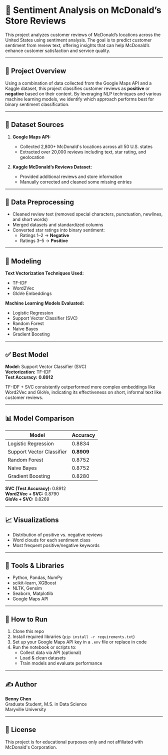 # 📝 Sentiment Analysis on McDonald’s Store Reviews

This project analyzes customer reviews of McDonald’s locations across the United States using sentiment analysis. The goal is to predict customer sentiment from review text, offering insights that can help McDonald’s enhance customer satisfaction and service quality.

---

## 📌 Project Overview

Using a combination of data collected from the Google Maps API and a Kaggle dataset, this project classifies customer reviews as **positive** or **negative** based on their content. By leveraging NLP techniques and various machine learning models, we identify which approach performs best for binary sentiment classification.

---

## 📂 Dataset Sources

1. **Google Maps API:**  
   - Collected 2,800+ McDonald's locations across all 50 U.S. states  
   - Extracted over 20,000 reviews including text, star rating, and geolocation

2. **Kaggle McDonald’s Reviews Dataset:**  
   - Provided additional reviews and store information  
   - Manually corrected and cleaned some missing entries

---

## 🧹 Data Preprocessing

- Cleaned review text (removed special characters, punctuation, newlines, and short words)
- Merged datasets and standardized columns
- Converted star ratings into binary sentiment:
  - Ratings 1–2 → **Negative**
  - Ratings 3–5 → **Positive**

---

## 🧠 Modeling

**Text Vectorization Techniques Used:**
- TF-IDF
- Word2Vec
- GloVe Embeddings

**Machine Learning Models Evaluated:**
- Logistic Regression
- Support Vector Classifier (SVC)
- Random Forest
- Naive Bayes
- Gradient Boosting

---

## ✅ Best Model

**Model:** Support Vector Classifier (SVC)  
**Vectorization:** TF-IDF  
**Test Accuracy:** **0.8912**

TF-IDF + SVC consistently outperformed more complex embeddings like Word2Vec and GloVe, indicating its effectiveness on short, informal text like customer reviews.

---

## 📊 Model Comparison

| Model                     | Accuracy |
|--------------------------|----------|
| Logistic Regression      | 0.8834   |
| Support Vector Classifier| **0.8909** |
| Random Forest            | 0.8752   |
| Naive Bayes              | 0.8752   |
| Gradient Boosting        | 0.8280   |

**SVC (Test Accuracy):** 0.8912  
**Word2Vec + SVC:** 0.8790  
**GloVe + SVC:** 0.8269  

---

## 📈 Visualizations

- Distribution of positive vs. negative reviews
- Word clouds for each sentiment class
- Most frequent positive/negative keywords

---

## 🔧 Tools & Libraries

- Python, Pandas, NumPy
- scikit-learn, XGBoost
- NLTK, Gensim
- Seaborn, Matplotlib
- Google Maps API

---

## 🚀 How to Run

1. Clone this repo  
2. Install required libraries (`pip install -r requirements.txt`)  
3. Set up your Google Maps API key in a `.env` file or replace in code  
4. Run the notebook or scripts to:
   - Collect data via API (optional)
   - Load & clean datasets
   - Train models and evaluate performance


---

## ✍️ Author

**Benny Chen**  
Graduate Student, M.S. in Data Science  
Maryville University 

---

## 📌 License

This project is for educational purposes only and not affiliated with McDonald's Corporation.
